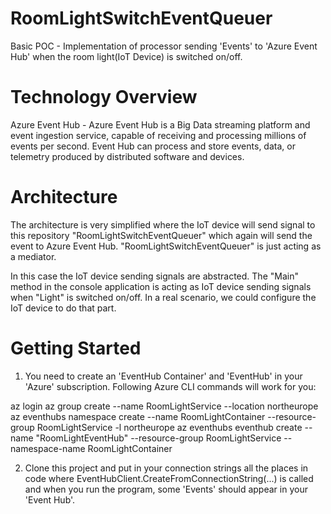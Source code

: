 # RoomLightSwitchEventQueuer
Basic POC - Implementation of processor sending 'Events' to 'Azure Event Hub' when the room light(IoT Device) is switched on/off. 

# Technology Overview

Azure Event Hub - Azure Event Hub is a Big Data streaming platform and event ingestion service, capable of receiving and processing millions of events per second. Event Hub can process and store events, data, or telemetry produced by distributed software and devices. 

# Architecture

The architecture is very simplified where the IoT device will send signal to this repository "RoomLightSwitchEventQueuer" which again will send the event to Azure Event Hub. "RoomLightSwitchEventQueuer" is just acting as a mediator. 

In this case the IoT device sending signals are abstracted. The "Main" method in the console application is acting as IoT device sending signals when "Light" is switched on/off. In a real scenario, we could configure the IoT device to do that part. 

# Getting Started

1) You need to create an 'EventHub Container' and 'EventHub' in your 'Azure' subscription. Following Azure CLI commands will work for you:

az login
az group create --name RoomLightService --location northeurope
az eventhubs namespace create --name RoomLightContainer --resource-group RoomLightService -l northeurope
az eventhubs eventhub create --name "RoomLightEventHub" --resource-group RoomLightService --namespace-name RoomLightContainer

2) Clone this project and put in your connection strings all the places in code where EventHubClient.CreateFromConnectionString(...) is called and when you run the program, some 'Events' should appear in your 'Event Hub'. 
